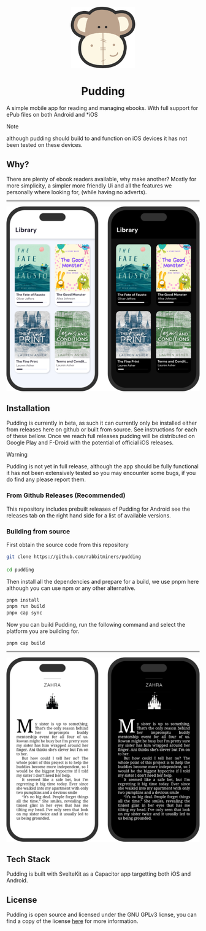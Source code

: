 <p align="center">
<img style="width: 12em;" src="assets/logo.png" alt="dog"/>
<h1 align="center"> Pudding </h1>
</p>

A simple mobile app for reading and managing ebooks. With full support for ePub files on both Android and *iOS

> [!NOTE] 
> although pudding should build to and function on iOS devices it has not been tested on these devices.

## Why?

There are plenty of ebook readers available, why make another? Mostly for more simplicity, a simpler more friendly Ui and all the features we personally where looking for, (while having no adverts).

---

![Phones](./display/phones.png)

## Installation

Pudding is currently in beta, as such it can currently only be installed either from releases here on github or built from source. See instructions for each of these bellow. Once we reach full releases pudding will be distributed on Google Play and F-Droid with the potential of official iOS releases.

> [!WARNING]
> Pudding is not yet in full release, although the app should be fully functional it has not been extensively tested so you may encounter some bugs, if you do find any please report them.

### From Github Releases (Recommended)

This repository includes prebuilt releases of Pudding for Android see the releases tab on the right hand side for a list of available versions.

### Building from source

First obtain the source code from this repository

```bash
git clone https://github.com/rabbitminers/pudding

cd pudding
```

Then install all the dependencies and prepare for a build, we use pnpm here although you can use npm or any other alternative.


```bash
pnpm install
pnpm run build
pnpx cap sync

```

Now you can build Pudding, run the following command and select the platform you are building for.

```bash
pnpm cap build
```

---

![Reading](./display/reading.png)


## Tech Stack

Pudding is built with SvelteKit as a Capacitor app targetting both iOS and Android. 

## License

Pudding is open source and licensed under the GNU GPLv3 licnse, you can find a copy of the license [here](./LICENSE) for more information.